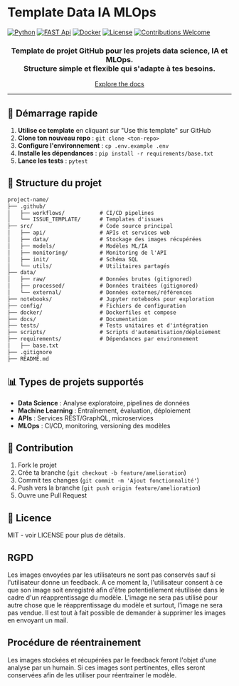 # Template Data IA MLOps

[![Python](https://img.shields.io/badge/Python-3.8+-3776AB?style=for-the-badge&logo=python&logoColor=white)](https://www.python.org)
[![FAST Api](https://img.shields.io/badge/FastAPI-005571?style=for-the-badge&logo=fastapi&logoColor=white)](https://fastapi.tiangolo.com/)
[![Docker](https://img.shields.io/badge/docker-257bd6?style=for-the-badge&logo=docker&logoColor=white)](https://www.docker.com/)
[![License](https://img.shields.io/badge/License-MIT-yellow.svg?style=for-the-badge)](LICENSE)
[![Contributions Welcome](https://img.shields.io/badge/contributions-welcome-brightgreen.svg?style=for-the-badge)](CONTRIBUTING.md)

<div align="center">

<h3>Template de projet GitHub pour les projets data science, IA et MLOps.
<br>Structure simple et flexible qui s'adapte à tes besoins.</br></h3>

[Explore the docs](docs/)

</div>

---

## 🚀 Démarrage rapide

1. **Utilise ce template** en cliquant sur "Use this template" sur GitHub
2. **Clone ton nouveau repo** : `git clone <ton-repo>`
3. **Configure l'environnement** : `cp .env.example .env`
4. **Installe les dépendances** : `pip install -r requirements/base.txt`
5. **Lance les tests** : `pytest`

## 📁 Structure du projet

```txt
project-name/
├── .github/
│   ├── workflows/           # CI/CD pipelines
│   └── ISSUE_TEMPLATE/      # Templates d'issues
├── src/                     # Code source principal
│   ├── api/                 # APIs et services web
│   ├── data/                # Stockage des images récupérées
│   ├── models/              # Modèles ML/IA
│   ├── monitoring/          # Monitoring de l'API
│   ├── init/                # Schéma SQL
│   └── utils/               # Utilitaires partagés
├── data/
│   ├── raw/                 # Données brutes (gitignored)
│   ├── processed/           # Données traitées (gitignored)
│   └── external/            # Données externes/références
├── notebooks/               # Jupyter notebooks pour exploration
├── config/                  # Fichiers de configuration
├── docker/                  # Dockerfiles et compose
├── docs/                    # Documentation
├── tests/                   # Tests unitaires et d'intégration
├── scripts/                 # Scripts d'automatisation/déploiement
├── requirements/            # Dépendances par environnement
│   ├── base.txt
├── .gitignore
├── README.md
```

## 📊 Types de projets supportés

- **Data Science** : Analyse exploratoire, pipelines de données
- **Machine Learning** : Entraînement, évaluation, déploiement
- **APIs** : Services REST/GraphQL, microservices
- **MLOps** : CI/CD, monitoring, versioning des modèles

## 🤝 Contribution

1. Fork le projet
2. Crée ta branche (`git checkout -b feature/amelioration`)
3. Commit tes changes (`git commit -m 'Ajout fonctionnalité'`)
4. Push vers la branche (`git push origin feature/amelioration`)
5. Ouvre une Pull Request

## 📄 Licence
MIT - voir LICENSE pour plus de détails.

## RGPD 

Les images envoyées par les utilisateurs ne sont pas conservés sauf si l'utilisateur donne un feedback. A ce moment la, l'utilisateur consent à ce que son image soit enregistré afin d'être potentiellement réutilisée dans le cadre d'un réapprentissage du modèle. L'image ne sera pas utilisé pour autre chose que le réapprentissage du modèle et surtout, l'image ne sera pas vendue. Il est tout à fait possible de demander à supprimer les images en envoyant un mail. 

## Procédure de réentrainement

Les images stockées et récupérées par le feedback feront l'objet d'une analyse par un humain. Si ces images sont pertinentes, elles seront conservées afin de les utiliser pour réentrainer le modèle. 
